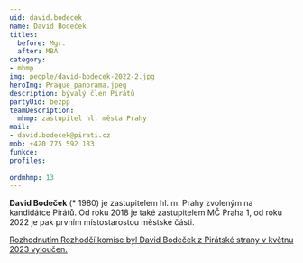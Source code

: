 ```yaml
---
uid: david.bodecek
name: David Bodeček
titles:
  before: Mgr. 
  after: MBA
category:
- mhmp
img: people/david-bodecek-2022-2.jpg
heroImg: Prague_panorama.jpeg
description: bývalý člen Pirátů
partyUid: bezpp
teamDescription:
  mhmp: zastupitel hl. města Prahy
mail:
- david.bodecek@pirati.cz
mob: +420 775 592 183
funkce: 
profiles:
 
ordmhmp: 13
---
```


**David Bodeček** (* 1980) je zastupitelem hl. m. Prahy zvoleným na kandidátce Pirátů. Od roku 2018 je také zastupitelem MČ Praha 1, od roku 2022 je pak prvním místostarostou městské části.

[Rozhodnutím Rozhodčí komise byl David Bodeček z Pirátské strany v květnu 2023 vyloučen.](https://redmine.pirati.cz/issues/42268)

 
